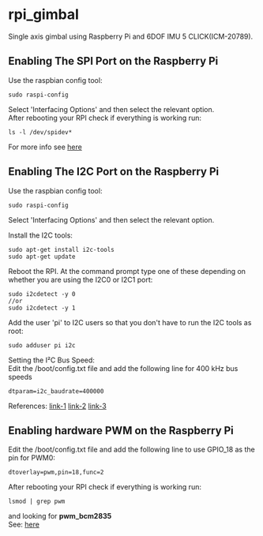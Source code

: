 # rpi_gimbal
Single axis gimbal using Raspberry Pi and 6DOF IMU 5 CLICK(ICM-20789).  

## Enabling The SPI Port on the Raspberry Pi
Use the raspbian config tool: 

    sudo raspi-config  
    
Select 'Interfacing Options' and then select the relevant option.   
After rebooting your RPI check if everything is working run:

    ls -l /dev/spidev*

For more info see [here](https://pimylifeup.com/raspberry-pi-spi/)

## Enabling The I2C Port on the Raspberry Pi
Use the raspbian config tool: 

    sudo raspi-config  
    
Select 'Interfacing Options' and then select the relevant option.  

Install the I2C tools:  

    sudo apt-get install i2c-tools  
    sudo apt-get update 
    
Reboot the RPI. At the command prompt type one of these depending on whether you are using the I2C0 or I2C1 port:
 
    sudo i2cdetect -y 0  
    //or  
    sudo i2cdetect -y 1

Add the user 'pi' to I2C users so that you don't have to run the I2C tools as root:

    sudo adduser pi i2c

Setting the I²C Bus Speed:  
Edit the /boot/config.txt file and add the following line for 400 kHz bus speeds

    dtparam=i2c_baudrate=400000

References:
[link-1](https://raspberry-projects.com/pi/programming-in-c/i2c/using-the-i2c-interface)
[link-2](https://www.hobbytronics.co.uk/raspberry-pi-raspbian-distro#:~:text=cd%20..-,I2C%20Tools%20Package,-There%20is%20a)
[link-3](https://www.abelectronics.co.uk/kb/article/1/i2c-part-2---enabling-i-c-on-the-raspberry-pi)

## Enabling hardware PWM on the Raspberry Pi
Edit the /boot/config.txt file and add the following line to use GPIO_18 as the pin for PWM0:

    dtoverlay=pwm,pin=18,func=2

After rebooting your RPI check if everything is working run:

    lsmod | grep pwm 

and looking for **pwm_bcm2835**  
See: [here](https://github.com/dotnet/iot/blob/main/Documentation/raspi-pwm.md#:~:text=IOException%3A%20Permission%20denied-,Enabling%20hardware%20PWM,-In%20order%20to)
